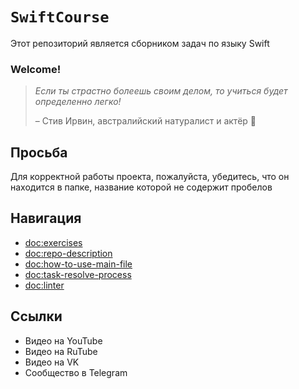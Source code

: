 # ``SwiftCourse``

Этот репозиторий является сборником задач по языку Swift

### Welcome!

>_Если ты страстно болеешь своим делом, то учиться будет определенно легко!_  
>
> – Стив Ирвин, австралийский натуралист и актёр 🐛 

## Просьба
Для корректной работы проекта, пожалуйста, убедитесь, что он находится в папке, название которой не содержит пробелов 

## Навигация
- <doc:exercises>
- <doc:repo-description>
- <doc:how-to-use-main-file>
- <doc:task-resolve-process>
- <doc:linter>

## Ссылки
- Видео на YouTube
- Видео на RuTube
- Видео на VK
- Сообщество в Telegram
